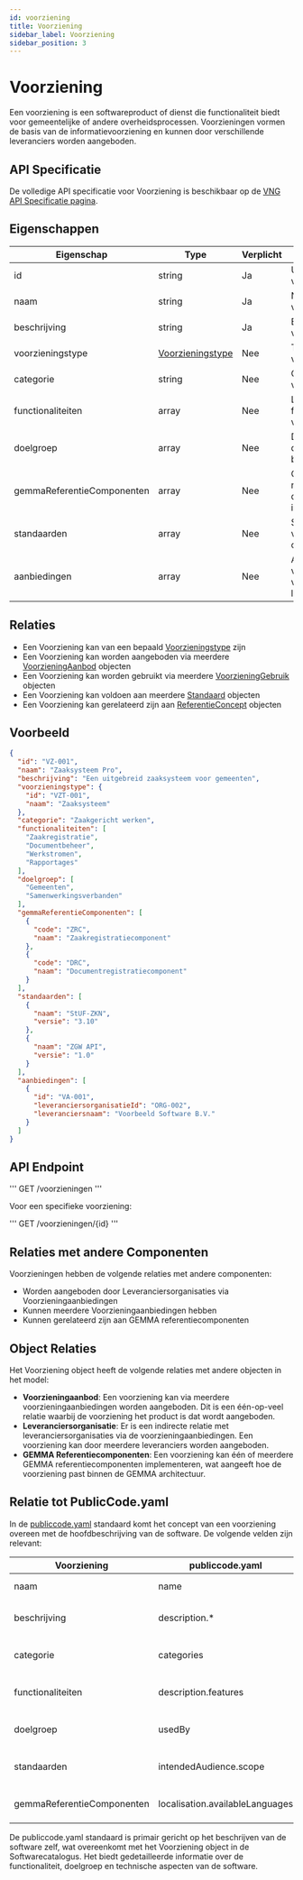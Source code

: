 ```yaml
---
id: voorziening
title: Voorziening
sidebar_label: Voorziening
sidebar_position: 3
---
```


# Voorziening

Een voorziening is een softwareproduct of dienst die functionaliteit biedt voor gemeentelijke of andere overheidsprocessen. Voorzieningen vormen de basis van de informatievoorziening en kunnen door verschillende leveranciers worden aangeboden.

## API Specificatie

De volledige API specificatie voor Voorziening is beschikbaar op de [VNG API Specificatie pagina](https://vng-realisatie.github.io/Softwarecatalogus/api#tag/Software-Catalogus/operation/getVoorzieningen).

## Eigenschappen

| Eigenschap | Type | Verplicht | Beschrijving |
|------------|------|-----------|--------------|
| id | string | Ja | Unieke identificatie voor de voorziening |
| naam | string | Ja | Naam van de voorziening |
| beschrijving | string | Ja | Beschrijving van de voorziening |
| voorzieningstype | [Voorzieningstype](./Voorzieningstype) | Nee | Type van de voorziening |
| categorie | string | Nee | Categorie waartoe de voorziening behoort |
| functionaliteiten | array | Nee | Lijst van functionaliteiten die de voorziening biedt |
| doelgroep | array | Nee | Doelgroepen waarvoor de voorziening is bedoeld |
| gemmaReferentieComponenten | array | Nee | GEMMA referentiecomponenten die de voorziening implementeert |
| standaarden | array | Nee | Standaarden die de voorziening ondersteunt |
| aanbiedingen | array | Nee | Aanbiedingen van deze voorziening door verschillende leveranciers |

## Relaties

- Een Voorziening kan van een bepaald [Voorzieningstype](./Voorzieningstype) zijn
- Een Voorziening kan worden aangeboden via meerdere [VoorzieningAanbod](./VoorzieningAanbod) objecten
- Een Voorziening kan worden gebruikt via meerdere [VoorzieningGebruik](./VoorzieningGebruik) objecten
- Een Voorziening kan voldoen aan meerdere [Standaard](./Standaard) objecten
- Een Voorziening kan gerelateerd zijn aan [ReferentieConcept](./ReferentieConcept) objecten

## Voorbeeld

```json
{
  "id": "VZ-001",
  "naam": "Zaaksysteem Pro",
  "beschrijving": "Een uitgebreid zaaksysteem voor gemeenten",
  "voorzieningstype": {
    "id": "VZT-001",
    "naam": "Zaaksysteem"
  },
  "categorie": "Zaakgericht werken",
  "functionaliteiten": [
    "Zaakregistratie",
    "Documentbeheer",
    "Werkstromen",
    "Rapportages"
  ],
  "doelgroep": [
    "Gemeenten",
    "Samenwerkingsverbanden"
  ],
  "gemmaReferentieComponenten": [
    {
      "code": "ZRC",
      "naam": "Zaakregistratiecomponent"
    },
    {
      "code": "DRC",
      "naam": "Documentregistratiecomponent"
    }
  ],
  "standaarden": [
    {
      "naam": "StUF-ZKN",
      "versie": "3.10"
    },
    {
      "naam": "ZGW API",
      "versie": "1.0"
    }
  ],
  "aanbiedingen": [
    {
      "id": "VA-001",
      "leveranciersorganisatieId": "ORG-002",
      "leveranciersnaam": "Voorbeeld Software B.V."
    }
  ]
}
```

## API Endpoint

'''
GET /voorzieningen
'''

Voor een specifieke voorziening:

'''
GET /voorzieningen/{id}
'''

## Relaties met andere Componenten

Voorzieningen hebben de volgende relaties met andere componenten:

- Worden aangeboden door Leveranciersorganisaties via Voorzieningaanbiedingen
- Kunnen meerdere Voorzieningaanbiedingen hebben
- Kunnen gerelateerd zijn aan GEMMA referentiecomponenten

## Object Relaties

Het Voorziening object heeft de volgende relaties met andere objecten in het model:

- **Voorzieningaanbod**: Een voorziening kan via meerdere voorzieningaanbiedingen worden aangeboden. Dit is een één-op-veel relatie waarbij de voorziening het product is dat wordt aangeboden.
- **Leveranciersorganisatie**: Er is een indirecte relatie met leveranciersorganisaties via de voorzieningaanbiedingen. Een voorziening kan door meerdere leveranciers worden aangeboden.
- **GEMMA Referentiecomponenten**: Een voorziening kan één of meerdere GEMMA referentiecomponenten implementeren, wat aangeeft hoe de voorziening past binnen de GEMMA architectuur.

## Relatie tot PublicCode.yaml

In de [publiccode.yaml](https://github.com/publiccodeyml/publiccode.yaml) standaard komt het concept van een voorziening overeen met de hoofdbeschrijving van de software. De volgende velden zijn relevant:

| Voorziening | publiccode.yaml | Beschrijving |
|-------------|-----------------|--------------|
| naam | name | Naam van de software |
| beschrijving | description.* | Beschrijving van de software in verschillende talen |
| categorie | categories | Categorieën waartoe de software behoort |
| functionaliteiten | description.features | Functionaliteiten die de software biedt |
| doelgroep | usedBy | Organisaties die de software gebruiken |
| standaarden | intendedAudience.scope | Beoogde gebruikers en toepassingsgebied |
| gemmaReferentieComponenten | localisation.availableLanguages | Ondersteunde talen en lokalisaties |

De publiccode.yaml standaard is primair gericht op het beschrijven van de software zelf, wat overeenkomt met het Voorziening object in de Softwarecatalogus. Het biedt gedetailleerde informatie over de functionaliteit, doelgroep en technische aspecten van de software. 